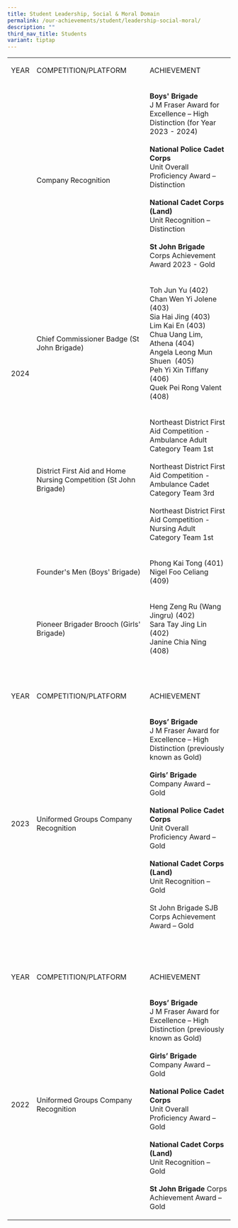 ```yaml
---
title: Student Leadership, Social & Moral Domain
permalink: /our-achievements/student/leadership-social-moral/
description: ""
third_nav_title: Students
variant: tiptap
---
```

<table style="minWidth: 75px">
<colgroup>
<col>
<col>
<col>
</colgroup>
<tbody>
<tr>
<td rowspan="1" colspan="1">
<p>YEAR</p>
</td>
<td rowspan="1" colspan="1">
<p>COMPETITION/PLATFORM</p>
</td>
<td rowspan="1" colspan="1">
<p>ACHIEVEMENT</p>
</td>
</tr>
<tr>
<td rowspan="29" colspan="1">
<p>2024</p>
</td>
<td rowspan="11" colspan="1">
<p>Company Recognition</p>
</td>
<td rowspan="11" colspan="1">
<p><strong>Boys' Brigade</strong>
<br>J M Fraser Award for Excellence – High Distinction (for Year 2023 - 2024)
<br>
<br><strong>National Police Cadet Corps</strong>
<br>Unit Overall Proficiency Award – Distinction
<br>
<br><strong>National Cadet Corps (Land)</strong>
<br>Unit Recognition – Distinction
<br>
<br><strong>St John Brigade</strong>
<br>Corps Achievement Award 2023 - Gold</p>
</td>
</tr>
<tr></tr>
<tr></tr>
<tr></tr>
<tr></tr>
<tr></tr>
<tr></tr>
<tr></tr>
<tr></tr>
<tr></tr>
<tr></tr>
<tr>
<td rowspan="8" colspan="1">
<p>Chief Commissioner Badge (St John Brigade)</p>
</td>
<td rowspan="8" colspan="1">
<p>Toh Jun Yu (402)
<br>Chan Wen Yi Jolene (403)
<br>Sia Hai Jing (403)
<br>Lim Kai En (403)
<br>Chua Uang Lim, Athena (404)
<br>Angela Leong Mun Shuen&nbsp; (405)
<br>Peh Yi Xin Tiffany (406)
<br>Quek Pei Rong Valent (408)</p>
</td>
</tr>
<tr></tr>
<tr></tr>
<tr></tr>
<tr></tr>
<tr></tr>
<tr></tr>
<tr></tr>
<tr>
<td rowspan="5" colspan="1">
<p>District First Aid and Home Nursing Competition (St John Brigade)</p>
</td>
<td rowspan="5" colspan="1">
<p>Northeast District First Aid Competition - Ambulance Adult Category Team
1st
<br>
<br>Northeast District First Aid Competition - Ambulance Cadet Category Team
3rd
<br>
<br>Northeast District First Aid Competition - Nursing Adult Category Team
1st</p>
</td>
</tr>
<tr></tr>
<tr></tr>
<tr></tr>
<tr></tr>
<tr>
<td rowspan="2" colspan="1">
<p>Founder's Men (Boys' Brigade)</p>
</td>
<td rowspan="2" colspan="1">
<p>Phong Kai Tong (401)
<br>Nigel Foo Celiang (409)</p>
</td>
</tr>
<tr></tr>
<tr>
<td rowspan="3" colspan="1">
<p>Pioneer Brigader Brooch (Girls' Brigade)</p>
</td>
<td rowspan="3" colspan="1">
<p>Heng Zeng Ru (Wang Jingru) (402)
<br>Sara Tay Jing Lin (402)
<br>Janine Chia Ning (408)</p>
</td>
</tr>
<tr></tr>
<tr></tr>
<tr>
<td rowspan="1" colspan="1">
<p></p>
</td>
<td rowspan="1" colspan="1">
<p></p>
</td>
<td rowspan="1" colspan="1">
<p></p>
</td>
</tr>
<tr>
<td rowspan="1" colspan="1">
<p></p>
</td>
<td rowspan="1" colspan="1">
<p></p>
</td>
<td rowspan="1" colspan="1">
<p></p>
</td>
</tr>
<tr>
<td rowspan="1" colspan="1">
<p>YEAR</p>
</td>
<td rowspan="1" colspan="1">
<p>COMPETITION/PLATFORM</p>
</td>
<td rowspan="1" colspan="1">
<p>ACHIEVEMENT</p>
</td>
</tr>
<tr>
<td rowspan="13" colspan="1">
<p>2023</p>
</td>
<td rowspan="13" colspan="1">
<p>Uniformed Groups Company Recognition</p>
</td>
<td rowspan="13" colspan="1">
<p><strong>Boys’ Brigade</strong>
<br>J M Fraser Award for Excellence – High Distinction (previously known as
Gold)
<br>
<br><strong>Girls’ Brigade </strong>
<br>Company Award – Gold
<br>
<br><strong>National Police Cadet Corps </strong>
<br>Unit Overall Proficiency Award – Gold
<br>
<br><strong>National Cadet Corps (Land)</strong>
<br>Unit Recognition – Gold
<br>
<br>St John Brigade SJB Corps Achievement Award – Gold</p>
</td>
</tr>
<tr></tr>
<tr></tr>
<tr></tr>
<tr></tr>
<tr></tr>
<tr></tr>
<tr></tr>
<tr></tr>
<tr></tr>
<tr></tr>
<tr></tr>
<tr></tr>
<tr>
<td rowspan="1" colspan="1">
<p>&nbsp;</p>
</td>
<td rowspan="1" colspan="1">
<p>&nbsp;</p>
</td>
<td rowspan="1" colspan="1">
<p>&nbsp;</p>
</td>
</tr>
<tr>
<td rowspan="1" colspan="1">
<p>YEAR</p>
</td>
<td rowspan="1" colspan="1">
<p>COMPETITION/PLATFORM</p>
</td>
<td rowspan="1" colspan="1">
<p>ACHIEVEMENT</p>
</td>
</tr>
<tr>
<td rowspan="13" colspan="1">
<p>2022</p>
</td>
<td rowspan="13" colspan="1">
<p>Uniformed Groups Company Recognition</p>
</td>
<td rowspan="13" colspan="1">
<p><strong>Boys’ Brigade</strong>
<br>J M Fraser Award for Excellence – High Distinction (previously known as
Gold)
<br>
<br><strong>Girls’ Brigade</strong>
<br>Company Award – Gold
<br>
<br><strong>National Police Cadet Corps</strong>
<br>Unit Overall Proficiency Award – Gold
<br>
<br><strong>National Cadet Corps (Land)</strong>
<br>Unit Recognition – Gold
<br>
<br><strong>St John Brigade </strong>Corps Achievement Award – Gold</p>
</td>
</tr>
<tr></tr>
<tr></tr>
<tr></tr>
<tr></tr>
<tr></tr>
<tr></tr>
<tr></tr>
<tr></tr>
<tr></tr>
<tr></tr>
<tr></tr>
<tr></tr>
</tbody>
</table>
<p></p>
<p></p>